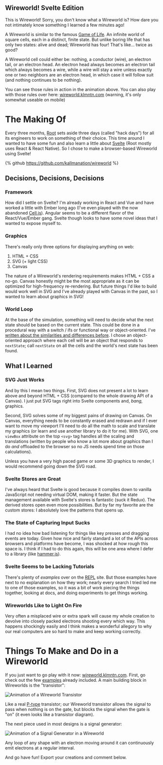 ## Wireworld! Svelte Edition

This is Wireworld! Sorry, you don't know what a Wireworld is? How dare you not intimately know something I learned a few minutes ago!

A Wireworld is similar to the famous [Game of Life](https://playgameoflife.com). An infinite world of square cells, each in a distinct, finite state. But unlike boring life that has only two states: alive and dead; Wireworld has four! That's like... twice as good?

A Wireworld cell could either be: nothing, a conductor (wire), an electron tail, or an electron head. An electron head always becomes an electron tail which always becomes a wire, while a wire will stay a wire unless exactly one or two neighbors are an electron head, in which case it will follow suit (and nothing continues to be nothing).

You can see those rules in action in the animation above. You can also play with those rules over here: [wireworld.klmntn.com](https://wireworld.klmntn.com) (warning, it's only somewhat useable on mobile)

# The Making Of

Every three months, [Root](https://root.engineering) sets aside three days (called "hack days") for all its engineers to work on something of their choice. This time around I wanted to have some fun and also learn a little about [Svelte](https://svelte.dev) (Root mostly uses React & React Native). So I chose to make a browser-based Wireworld using Svelte!

{% github https://github.com/kallmanation/wireworld %}

## Decisions, Decisions, Decisions

### Framework

How did I settle on Svelte? I'm already working in React and Vue and have worked a little with Ember long ago (I've even played with the now abandoned [Cell.js](https://github.com/intercellular/cell)). Angular seems to be a different flavor of the React/Vue/Ember gang. Svelte though looks to have some novel ideas that I wanted to expose myself to.

### Graphics

There's really only three options for displaying anything on web:

1. HTML + CSS
2. SVG (+ light CSS)
3. Canvas

The nature of a Wireworld's rendering requirements makes HTML + CSS a no-go. Canvas honestly might be the most appropriate as it can be optimized for high-frequency re-rendering. But future things I'd like to build would work well in SVG and I've already played with Canvas in the past, so I wanted to learn about graphics in SVG!

### World Loop

At the base of the simulation, something will need to decide what the next state should be based on the current state. This could be done in a procedural way with a switch / ifs or functional way or object-oriented. I've [written about the similarities and differences before](https://dev.to/kallmanation/oop-vs-fp-a-comparison-using-unconditional-fizzbuzz-29i0). I chose an object-oriented approach where each cell will be an object that responds to `nextState`; call `nextState` on all the cells and the world's next state has been found.

## What I Learned

### SVG Just Works

And by this I mean two things. First, SVG does not present a lot to learn above and beyond HTML + CSS (compared to the whole drawing API of a Canvas). I just put SVG tags right into Svelte components and, _bang,_ graphics.

Second, SVG solves some of my biggest pains of drawing on Canvas. On Canvas, everything needs to be constantly erased and redrawn and if I ever want to move my viewport I'll need to do all the math to scale and translate my graphics (or learn and use another library to do it for me). With SVG, one `viewBox` attribute on the top `<svg>` tag handles all the scaling and translations (written by people who know a lot more about graphics than I do _and_ offloaded to the browser so no JS needs spend time on those calculations).

Unless you have a very high paced game or some 3D graphics to render, I would recommend going down the SVG road.

### Svelte Stores are Great

I've always heard that Svelte is good because it compiles down to vanilla JavaScript not needing virtual DOM, making it faster. But the state management available with Svelte's stores is fantastic (suck it Redux). The derived stores open even more possibilities. But by far my favorite are the custom stores: I absolutely love the patterns that opens up.

### The State of Capturing Input Sucks

I had no idea how bad listening for things like key presses and dragging events are today. Given how nice and fairly standard a lot of the APIs across browsers and platforms have become, I was shocked at how rough this space is. I think if I had to do this again, this will be one area where I defer to a library (like [hammer.js](https://hammerjs.github.io)).

### Svelte Seems to be Lacking Tutorials

There's plenty of _examples_ over on the [REPL](https://svelte.dev/repl/hello-world) site. But those examples have next to no explanation on how they work; nearly every search I tried led me to one of those examples, so it was a bit of work piecing the things together, looking at docs, and doing experiments to get things working.

### Wireworlds Like to Light On Fire

Very often a misplaced wire or extra spark will cause my whole creation to devolve into closely packed electrons shooting every which way. This happens shockingly easily and I think makes a wonderful allegory to why our real computers are so hard to make and keep working correctly.

# Things To Make and Do in a Wireworld

If you just want to go play with it now: [wireworld.klmntn.com](https://wireworld.klmntn.com). First, go check out the few [examples](https://wireworld.klmntn.com/examples) already included. A main building block in Wireworlds is the "transistor":

![Animation of a Wireworld Transistor](https://cdn.hashnode.com/res/hashnode/image/upload/v1643053316731/ICtSIufaH.gif)

Like a real [P-type](http://www.cburch.com/logisim/docs/2.7/en/html/libs/wiring/transist.html) transistor; our Wireworld transistor allows the signal to pass when nothing is on the gate, but blocks the signal when the gate is "on" (it even looks like a transistor diagram).

The next piece used in most designs is a signal generator:

![Animation of a Signal Generator in a Wireworld](https://cdn.hashnode.com/res/hashnode/image/upload/v1643053319030/I8zP-FGAh.gif)

Any loop of any shape with an electron moving around it can continuously emit electrons at a regular interval.

And go have fun! Export your creations and comment below.